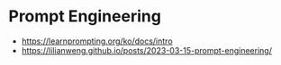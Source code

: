 # Prompt Engineering

- <https://learnprompting.org/ko/docs/intro>
- <https://lilianweng.github.io/posts/2023-03-15-prompt-engineering/>

